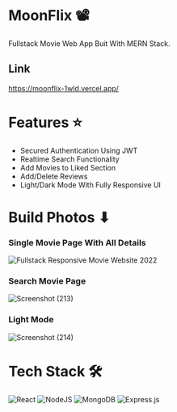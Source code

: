 # MoonFlix 📽
Fullstack Movie Web App Buit With MERN Stack.

## Link 
https://moonflix-1wld.vercel.app/

# Features ⭐

- Secured Authentication Using JWT
- Realtime Search Functionality
- Add Movies to Liked Section
- Add/Delete Reviews
- Light/Dark Mode With Fully Responsive UI

# Build Photos ⬇
### Single Movie Page With All Details
![](https://user-images.githubusercontent.com/67447840/207322539-8fcd83e1-8424-4922-980c-91d20cdf761c.png "Fullstack Responsive Movie Website 2022")

### Search Movie Page
![Screenshot (213)](https://user-images.githubusercontent.com/74294202/209828148-a09cded6-a4c3-4a5c-ac83-e089ec39717d.png)

### Light Mode
![Screenshot (214)](https://user-images.githubusercontent.com/74294202/209828287-3349e1a2-457a-4fb6-8ab8-559fd783f5ce.png)

# Tech Stack 🛠
![React](https://img.shields.io/badge/react-%2320232a.svg?style=plastic&logo=react&logoColor=%2361DAFB) ![NodeJS](https://img.shields.io/badge/node.js-6DA55F?style=plastic&logo=node.js&logoColor=white) ![MongoDB](https://img.shields.io/badge/MongoDB-%234ea94b.svg?style=plastic&logo=mongodb&logoColor=white) ![Express.js](https://img.shields.io/badge/express.js-%23404d59.svg?style=plastic&logo=express&logoColor=%2361DAFB)
